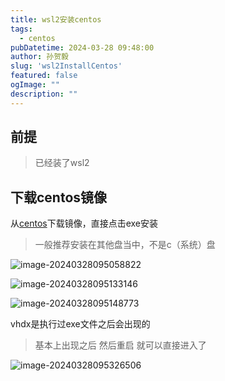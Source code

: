```yaml
---
title: wsl2安装centos
tags:
  - centos
pubDatetime: 2024-03-28 09:48:00
author: 孙贺毅
slug: 'wsl2InstallCentos'
featured: false
ogImage: ""
description: ""
---
```


## 前提

> 已经装了wsl2

## 下载centos镜像

从[centos](https://github.com/mishamosher/CentOS-WSL)下载镜像，直接点击exe安装

>一般推荐安装在其他盘当中，不是c（系统）盘

![image-20240328095058822](https://shyblog.oss-cn-beijing.aliyuncs.com/img/image-20240328095058822.png)

![image-20240328095133146](https://shyblog.oss-cn-beijing.aliyuncs.com/img/image-20240328095133146.png)

![image-20240328095148773](https://shyblog.oss-cn-beijing.aliyuncs.com/img/image-20240328095148773.png)

vhdx是执行过exe文件之后会出现的

> 基本上出现之后 然后重启 就可以直接进入了

![image-20240328095326506](https://shyblog.oss-cn-beijing.aliyuncs.com/img/image-20240328095326506.png)
